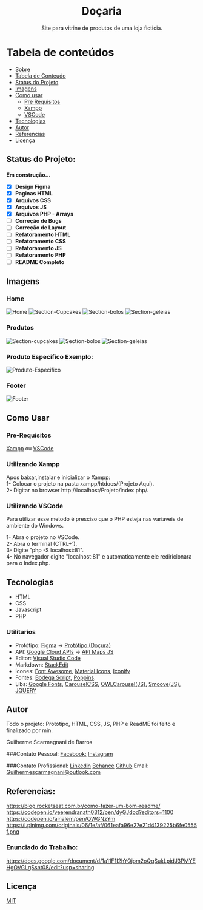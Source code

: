 <h1 align="center"> Doçaria </h1>

<p align="center">Site para vitrine de produtos de uma loja ficticia.</p>  

Tabela de conteúdos
=================
<!--ts-->
   * [Sobre](#sobre)
   * [Tabela de Conteudo](#tabela-de-conteudo)
   * [Status do Projeto](#status-do-projeto)
   * [Imagens](#imagens)
   * [Como usar](#como-usar)
      * [Pre Requisitos](#pre-requisitos)
      * [Xampp](#Utilizando-Xampp)
      * [VSCode](#utilizando-vscode)
   * [Tecnologias](#tecnologias)
   * [Autor](#autor)
   * [Referencias](#referencias)
   * [Licença](#licença)
<!--te-->  

## Status do Projeto:
<h4> 
    Em construção...
 
- [x] Design Figma
- [x] Paginas HTML
- [x] Arquivos CSS
- [x] Arquivos JS
- [x] Arquivos PHP - Arrays
- [ ] Correção de Bugs
- [ ] Correção de Layout
- [ ] Refatoramento HTML
- [ ] Refatoramento CSS
- [ ] Refatoramento JS
- [ ] Refatoramento PHP
- [ ] README Completo

</h4>

## Imagens 
### Home 

<img alt="Home" title="#Home" src="https://i.imgur.com/2TPJCoG.png" />
<img alt="Section-Cupcakes" title="#Cupcakes" src="https://i.imgur.com/FhyFOs3.png" />
<img alt="Section-bolos" title="#Bolos" src="https://i.imgur.com/B6fx1Pr.png" />
<img alt="Section-geleias" title="#Geleias" src="https://i.imgur.com/xjmW4UK.png" />  


### Produtos

<img alt="Section-cupcakes" title="#Cupcakes" src="https://i.imgur.com/LZWMQDl.png" />  
<img alt="Section-bolos" title="#Bolos" src="https://i.imgur.com/3FpoDkc.png" />  
<img alt="Section-geleias" title="#Geleias" src="https://i.imgur.com/0xOypzB.png" />  


### Produto Especifico Exemplo:

<img alt="Produto-Especifico" title="#Produto-Example" src="https://i.imgur.com/jefp2nT.png" />  

### Footer
<img alt="Footer" title="#footer" src="https://i.imgur.com/LuCUB6f.png?1" />  


## Como Usar

### Pre-Requisitos

[Xampp](https://www.apachefriends.org/pt_br/download.html) ou [VSCode](https://code.visualstudio.com/)


### Utilizando Xampp 

Apos baixar,instalar e inicializar o Xampp:  
1- Colocar o projeto na pasta xampp/htdocs/(Projeto Aqui).  
2- Digitar no browser http://localhost/Projeto/index.php/.

### Utilizando VSCode

Para utilizar esse metodo é presciso que o PHP esteja nas variaveis de ambiente do Windows.

1- Abra o projeto no VSCode.  
2- Abra o terminal (CTRL+').  
3- Digite "php -S localhost:81".  
4- No navegador digite "localhost:81" e automaticamente ele rediricionara para o Index.php.  


## Tecnologias
- HTML
- CSS
- Javascript
- PHP

### Utilitarios 

- Protótipo: [Figma](https://www.figma.com/) → [Protótipo (Doçura)](https://www.figma.com/file/n6kZSO4krcFkQAgb3YSZww/Untitled?node-id=0%3A1)
- API: [Google Cloud APIs](https://cloud.google.com/apis?hl=en) → [API Maps JS](https://developers.google.com/maps/documentation/javascript/overview?hl=pt-br)
- Editor: [Visual Studio Code](https://code.visualstudio.com/)
- Markdown: [StackEdit](https://stackedit.io/)
- Ícones: [Font Awesome](https://fontawesome.com/icons), [Material Icons](https://fonts.google.com/icons), [Iconify](https://iconify.design/)
- Fontes: [Bodega Script](https://br.maisfontes.com/bodega-script), [Poppins](https://fonts.google.com/specimen/Poppins).
- Libs: [Google Fonts](https://fonts.google.com/), [CarouselCSS](https://owlcarousel2.github.io/OwlCarousel2/), [OWLCarousel(JS)](https://owlcarousel2.github.io/OwlCarousel2/), [Smoove(JS)](https://smoove.js.org/), [JQUERY](https://jquery.com/)

## Autor

Todo o projeto: Protótipo, HTML, CSS, JS, PHP e ReadME foi feito e finalizado por min.  

Guilherme Scarmagnani de Barros

###Contato Pessoal:
[Facebook:](https://www.facebook.com/guilherme.s.barros.3/)
[Instagram](https://www.instagram.com/guilherme.dgrego/)

###Contato Profissional:
[Linkedin](https://www.linkedin.com/in/guilhermesb/)
[Behance](https://www.behance.net/guilhermescarmagnani)
[Github](https://github.com/guilhermeSDB)
Email: Guilhermescarmagnani@outlook.com


## Referencias:  
https://blog.rocketseat.com.br/como-fazer-um-bom-readme/         
https://codepen.io/veerendranath0312/pen/dyGJdod?editors=1100  
https://codepen.io/ainalem/pen/QWGNzYm  
https://i.pinimg.com/originals/06/1e/af/061eafa96e27e21d4139225b6fe0555f.png  

### Enunciado do Trabalho:
https://docs.google.com/document/d/1a11F1I2hYQjom2oQqSukLpidJ3PMYEHgOVGLgSsnt08/edit?usp=sharing    

## Licença
[MIT](https://github.com/guilhermeSDB/MAPA-Faculdade/blob/master/LICENSE)
